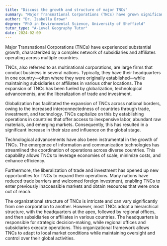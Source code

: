 ```yaml
---
title: "Discuss the growth and structure of major TNCs"
summary: "Major Transnational Corporations (TNCs) have grown significantly, characterised by a complex structure of subsidiaries and affiliates across multiple countries."
author: "Dr. Isabella Brown"
degree: "PhD in Environmental Science, University of Sheffield"
tutor_type: "A-Level Geography Tutor"
date: 2024-02-09
---
```


Major Transnational Corporations (TNCs) have experienced substantial growth, characterized by a complex network of subsidiaries and affiliates operating across multiple countries.

TNCs, also referred to as multinational corporations, are large firms that conduct business in several nations. Typically, they have their headquarters in one country—often where they were originally established—while maintaining subsidiaries or affiliates in various other locations. The expansion of TNCs has been fueled by globalization, technological advancements, and the liberalization of trade and investment.

Globalization has facilitated the expansion of TNCs across national borders, owing to the increased interconnectedness of countries through trade, investment, and technology. TNCs capitalize on this by establishing operations in countries that offer access to inexpensive labor, abundant raw materials, and emerging markets. Consequently, this has resulted in a significant increase in their size and influence on the global stage.

Technological advancements have also been instrumental in the growth of TNCs. The emergence of information and communication technologies has streamlined the coordination of operations across diverse countries. This capability allows TNCs to leverage economies of scale, minimize costs, and enhance efficiency.

Furthermore, the liberalization of trade and investment has opened up new opportunities for TNCs to expand their operations. Many nations have reduced trade barriers and welcomed foreign investment, enabling TNCs to enter previously inaccessible markets and obtain resources that were once out of reach.

The organizational structure of TNCs is intricate and can vary significantly from one corporation to another. However, most TNCs adopt a hierarchical structure, with the headquarters at the apex, followed by regional offices, and then subsidiaries or affiliates in various countries. The headquarters is responsible for strategic decision-making, while regional offices and subsidiaries execute operations. This organizational framework allows TNCs to adapt to local market conditions while maintaining oversight and control over their global activities.
    